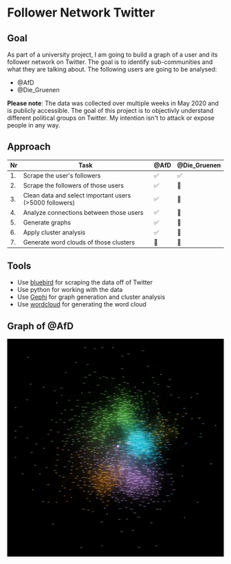 # Follower Network Twitter
## Goal
As part of a university project, I am going to build a graph of a user and its follower network on Twitter. The goal is to identify sub-communities and what they are talking about. The following users are going to be analysed:
- @AfD
- @Die_Gruenen

**Please note**: The data was collected over multiple weeks in May 2020 and is publicly accessible. The goal of this project is to objectivly understand different political groups on Twitter. My intention isn't to attack or expose people in any way.

## Approach

| Nr | Task | @AfD | @Die_Gruenen |
|----|------|------|--------------|
|1.    |Scrape the user's followers      |✅      |✅              |
|2.   |Scrape the followers of those users      |✅      |🔁              |
|3.    |Clean data and select important users (>5000 followers)      |✅      |🔴              |
|4.    |Analyze connections between those users      |✅      |🔴              |
|5.    |Generate graphs      |✅      |🔴              |
|6.    |Apply cluster analysis     |✅      |🔴              |
|7.    |Generate word clouds of those clusters      |🔴      |🔴              |


## Tools
- Use [bluebird](https://github.com/brunneis/bluebird) for scraping the data off of Twitter
- Use python for working with the data
- Use [Gephi](https://gephi.org) for graph generation and cluster analysis
- Use [wordcloud](https://github.com/amueller/word_cloud) for generating the word cloud

## Graph of @AfD
![graph](./img/afd_graph_full_small.png)
